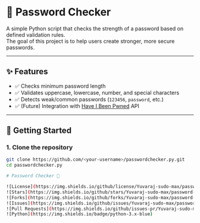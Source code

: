 # 🔐 Password Checker

A simple Python script that checks the strength of a password based on defined validation rules.  
The goal of this project is to help users create stronger, more secure passwords.

---

## ✨ Features
- ✅ Checks minimum password length
- ✅ Validates uppercase, lowercase, number, and special characters
- ✅ Detects weak/common passwords (`123456`, `password`, etc.)
- ✅ (Future) Integration with [Have I Been Pwned](https://haveibeenpwned.com/) API

---

## 🚀 Getting Started

### 1. Clone the repository
```bash
git clone https://github.com/<your-username>/passwordchecker.py.git
cd passwordchecker.py

# Password Checker 🔑

![License](https://img.shields.io/github/license/Yuvaraj-sudo-max/password-checker)
![Stars](https://img.shields.io/github/stars/Yuvaraj-sudo-max/password-checker?style=social)
![Forks](https://img.shields.io/github/forks/Yuvaraj-sudo-max/password-checker?style=social)
![Issues](https://img.shields.io/github/issues/Yuvaraj-sudo-max/password-checker)
![Pull Requests](https://img.shields.io/github/issues-pr/Yuvaraj-sudo-max/password-checker)
![Python](https://img.shields.io/badge/python-3.x-blue)
